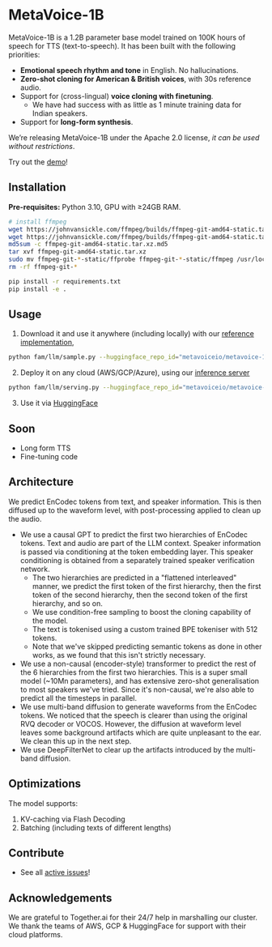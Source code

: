 # MetaVoice-1B

MetaVoice-1B is a 1.2B parameter base model trained on 100K hours of speech for TTS (text-to-speech). It has been built with the following priorities:
* **Emotional speech rhythm and tone** in English. No hallucinations.
* **Zero-shot cloning for American & British voices**, with 30s reference audio.
* Support for (cross-lingual) **voice cloning with finetuning**.
  * We have had success with as little as 1 minute training data for Indian speakers.
* Support for **long-form synthesis**.

We’re releasing MetaVoice-1B under the Apache 2.0 license, *it can be used without restrictions*.

Try out the [demo](https://ttsdemo.themetavoice.xyz/)!

## Installation  

**Pre-requisites:** Python 3.10, GPU with ≥24GB RAM.

```bash
# install ffmpeg
wget https://johnvansickle.com/ffmpeg/builds/ffmpeg-git-amd64-static.tar.xz
wget https://johnvansickle.com/ffmpeg/builds/ffmpeg-git-amd64-static.tar.xz.md5
md5sum -c ffmpeg-git-amd64-static.tar.xz.md5
tar xvf ffmpeg-git-amd64-static.tar.xz
sudo mv ffmpeg-git-*-static/ffprobe ffmpeg-git-*-static/ffmpeg /usr/local/bin/
rm -rf ffmpeg-git-*

pip install -r requirements.txt
pip install -e .
```

## Usage
1. Download it and use it anywhere (including locally) with our [reference implementation](/fam/llm/sample.py),
```bash
python fam/llm/sample.py --huggingface_repo_id="metavoiceio/metavoice-1B-v0.1" --spk_cond_path="assets/bria.mp3"
```

2. Deploy it on any cloud (AWS/GCP/Azure), using our [inference server](/fam/llm/serving.py)
```bash
python fam/llm/serving.py --huggingface_repo_id="metavoiceio/metavoice-1B-v0.1"
```

3. Use it via [HuggingFace](https://huggingface.co/metavoiceio)

## Soon
- Long form TTS
- Fine-tuning code

## Architecture
We predict EnCodec tokens from text, and speaker information. This is then diffused up to the waveform level, with post-processing applied to clean up the audio.

* We use a causal GPT to predict the first two hierarchies of EnCodec tokens. Text and audio are part of the LLM context. Speaker information is passed via conditioning at the token embedding layer. This speaker conditioning is obtained from a separately trained speaker verification network.
  - The two hierarchies are predicted in a "flattened interleaved" manner, we predict the first token of the first hierarchy, then the first token of the second hierarchy, then the second token of the first hierarchy, and so on.
  - We use condition-free sampling to boost the cloning capability of the model.
  - The text is tokenised using a custom trained BPE tokeniser with 512 tokens.
  - Note that we've skipped predicting semantic tokens as done in other works, as we found that this isn't strictly necessary.
* We use a non-causal (encoder-style) transformer to predict the rest of the 6 hierarchies from the first two hierarchies. This is a super small model (~10Mn parameters), and has extensive zero-shot generalisation to most speakers we've tried. Since it's non-causal, we're also able to predict all the timesteps in parallel.
* We use multi-band diffusion to generate waveforms from the EnCodec tokens. We noticed that the speech is clearer than using the original RVQ decoder or VOCOS. However, the diffusion at waveform level leaves some background artifacts which are quite unpleasant to the ear. We clean this up in the next step.
* We use DeepFilterNet to clear up the artifacts introduced by the multi-band diffusion. 

## Optimizations
The model supports: 
1. KV-caching via Flash Decoding 
2. Batching (including texts of different lengths)

## Contribute
- See all [active issues](https://github.com/metavoiceio/metavoice-src/issues)!

## Acknowledgements
We are grateful to Together.ai for their 24/7 help in marshalling our cluster. We thank the teams of AWS, GCP & HuggingFace for support with their cloud platforms.
